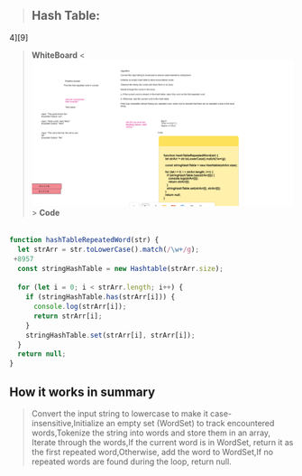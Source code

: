 >## Hash Table:
4][9]

> **WhiteBoard**
<![white board ](image.png)>
> **Code**
```javascript

function hashTableRepeatedWord(str) {
  let strArr = str.toLowerCase().match(/\w+/g);
 +8957
  const stringHashTable = new Hashtable(strArr.size);

  for (let i = 0; i < strArr.length; i++) {
    if (stringHashTable.has(strArr[i])) {
      console.log(strArr[i]);
      return strArr[i];
    }
    stringHashTable.set(strArr[i], strArr[i]);
  }
  return null;
}
```

## How it works in summary

>Convert the input string to lowercase to make it case-insensitive,Initialize an empty set (WordSet) to track encountered words,Tokenize the string into words and store them in an array, Iterate through the words,If the current word is in WordSet, return it as the first repeated word,Otherwise, add the word to WordSet,If no repeated words are found during the loop, return null.